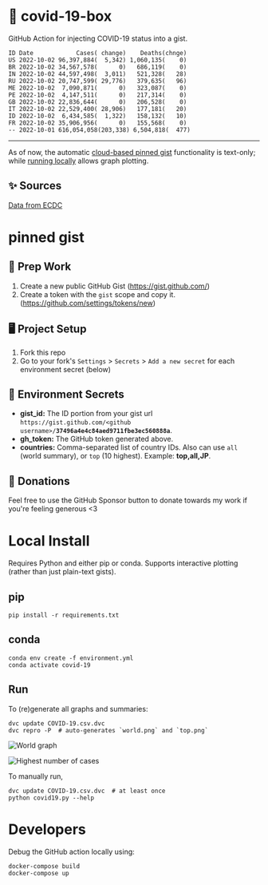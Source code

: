 # 🏥 covid-19-box

GitHub Action for injecting COVID-19 status into a gist.

```
ID Date            Cases( change)    Deaths(chnge)
US 2022-10-02 96,397,884(  5,342) 1,060,135(    0)
BR 2022-10-02 34,567,578(      0)   686,119(    0)
IN 2022-10-02 44,597,498(  3,011)   521,328(   28)
RU 2022-10-02 20,747,599( 29,776)   379,635(   96)
ME 2022-10-02  7,090,871(      0)   323,087(    0)
PE 2022-10-02  4,147,511(      0)   217,314(    0)
GB 2022-10-02 22,836,644(      0)   206,528(    0)
IT 2022-10-02 22,529,400( 28,906)   177,181(   20)
ID 2022-10-02  6,434,585(  1,322)   158,132(   10)
FR 2022-10-02 35,906,956(      0)   155,568(    0)
-- 2022-10-01 616,054,058(203,338) 6,504,818(  477)
```

---

As of now, the automatic [cloud-based pinned gist](#pinned-gist) functionality is text-only;
while [running locally](#local-install) allows graph plotting.

## ✨ Sources

[Data from ECDC](https://www.ecdc.europa.eu/en/publications-data/download-todays-data-geographic-distribution-covid-19-cases-worldwide)

# pinned gist

## 🎒 Prep Work
1. Create a new public GitHub Gist (https://gist.github.com/)
1. Create a token with the `gist` scope and copy it. (https://github.com/settings/tokens/new)

## 🖥 Project Setup
1. Fork this repo
1. Go to your fork's `Settings` > `Secrets` > `Add a new secret` for each environment secret (below)

## 🤫 Environment Secrets
- **gist_id:** The ID portion from your gist url `https://gist.github.com/<github username>/`**`37496a4e4c84aed9711fbe3ec560888a`**.
- **gh_token:** The GitHub token generated above.
- **countries:** Comma-separated list of country IDs. Also can use `all` (world summary), or `top` (10 highest). Example: **top,all,JP**.

## 💸 Donations

Feel free to use the GitHub Sponsor button to donate towards my work if you're feeling generous <3

# Local Install

Requires Python and either pip or conda. Supports interactive plotting (rather than just plain-text gists).

## pip

```
pip install -r requirements.txt
```

## conda

```
conda env create -f environment.yml
conda activate covid-19
```

## Run

To (re)generate all graphs and summaries:

```
dvc update COVID-19.csv.dvc
dvc repro -P  # auto-generates `world.png` and `top.png`
```

![World graph](world.png)

![Highest number of cases](top.png)

To manually run,

```
dvc update COVID-19.csv.dvc  # at least once
python covid19.py --help
```

# Developers

Debug the GitHub action locally using:

```
docker-compose build
docker-compose up
```
